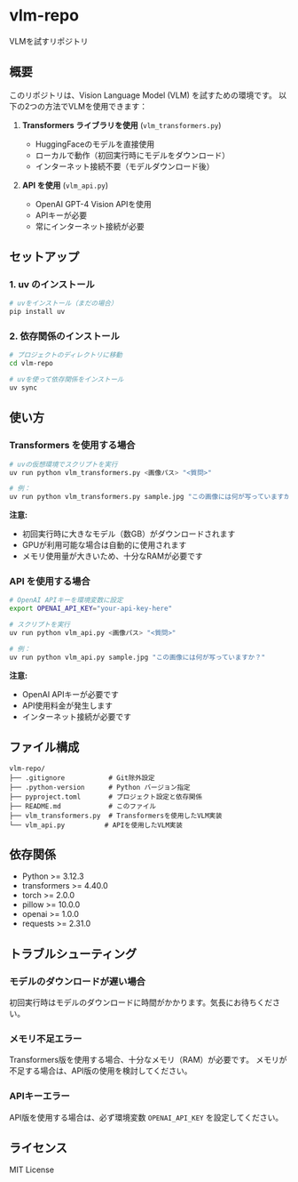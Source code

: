 # vlm-repo
VLMを試すリポジトリ

## 概要
このリポジトリは、Vision Language Model (VLM) を試すための環境です。
以下の2つの方法でVLMを使用できます：

1. **Transformers ライブラリを使用** (`vlm_transformers.py`)
   - HuggingFaceのモデルを直接使用
   - ローカルで動作（初回実行時にモデルをダウンロード）
   - インターネット接続不要（モデルダウンロード後）

2. **API を使用** (`vlm_api.py`)
   - OpenAI GPT-4 Vision APIを使用
   - APIキーが必要
   - 常にインターネット接続が必要

## セットアップ

### 1. uv のインストール
```bash
# uvをインストール（まだの場合）
pip install uv
```

### 2. 依存関係のインストール
```bash
# プロジェクトのディレクトリに移動
cd vlm-repo

# uvを使って依存関係をインストール
uv sync
```

## 使い方

### Transformers を使用する場合

```bash
# uvの仮想環境でスクリプトを実行
uv run python vlm_transformers.py <画像パス> "<質問>"

# 例：
uv run python vlm_transformers.py sample.jpg "この画像には何が写っていますか？"
```

**注意:** 
- 初回実行時に大きなモデル（数GB）がダウンロードされます
- GPUが利用可能な場合は自動的に使用されます
- メモリ使用量が大きいため、十分なRAMが必要です

### API を使用する場合

```bash
# OpenAI APIキーを環境変数に設定
export OPENAI_API_KEY="your-api-key-here"

# スクリプトを実行
uv run python vlm_api.py <画像パス> "<質問>"

# 例：
uv run python vlm_api.py sample.jpg "この画像には何が写っていますか？"
```

**注意:**
- OpenAI APIキーが必要です
- API使用料金が発生します
- インターネット接続が必要です

## ファイル構成

```
vlm-repo/
├── .gitignore           # Git除外設定
├── .python-version      # Python バージョン指定
├── pyproject.toml       # プロジェクト設定と依存関係
├── README.md            # このファイル
├── vlm_transformers.py  # Transformersを使用したVLM実装
└── vlm_api.py          # APIを使用したVLM実装
```

## 依存関係

- Python >= 3.12.3
- transformers >= 4.40.0
- torch >= 2.0.0
- pillow >= 10.0.0
- openai >= 1.0.0
- requests >= 2.31.0

## トラブルシューティング

### モデルのダウンロードが遅い場合
初回実行時はモデルのダウンロードに時間がかかります。気長にお待ちください。

### メモリ不足エラー
Transformers版を使用する場合、十分なメモリ（RAM）が必要です。
メモリが不足する場合は、API版の使用を検討してください。

### APIキーエラー
API版を使用する場合は、必ず環境変数 `OPENAI_API_KEY` を設定してください。

## ライセンス
MIT License

